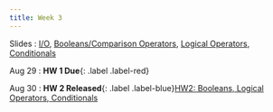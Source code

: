 ```yaml
---
title: Week 3
---
```


Slides
: [I/O](https://docs.google.com/presentation/d/10c5xilRSvr6yQQtuDm_YIYAeKk-DsOlcbvfNmdQzMGE/edit?usp=sharing), [Booleans/Comparison Operators](https://docs.google.com/presentation/d/1ZfT0jWMbEKw_hj-hTvX0zKg7xBfVOtcc4S8tb1b-q3g/edit?usp=sharing), [Logical Operators](https://docs.google.com/presentation/d/1Ctwv5NtbIduLnTYiSev55md_d7G81Ailseb-fbo0Bwk/edit?usp=sharing), [Conditionals](https://docs.google.com/presentation/d/1uzBdyLvQCZn2bT_nO08Q1MXxZIkGW39LaXx707iI6uY/edit?usp=sharing)

Aug 29
: **HW 1 Due**{: .label .label-red}

Aug 30
: **HW 2 Released**{: .label .label-blue}[HW2: Booleans, Logical Operators, Conditionals](https://edstem.org/us/courses/60701/lessons/113207/slides/620922)
